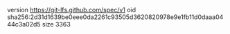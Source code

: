 version https://git-lfs.github.com/spec/v1
oid sha256:2d31d1639be0eee0da2261c93505d3620820978e9e1fb11d0daaa0444c3a02d5
size 3363
